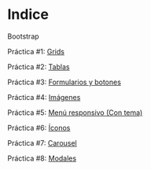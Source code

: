 # Indice
Bootstrap

Práctica #1: <a href="https://rodavlas2001.github.io/practicabootstrap5/practica1bootstrap.html">Grids</a>

Práctica #2: <a href="https://rodavlas2001.github.io/practicabootstrap5/practica2bootstrap.html">Tablas</a>

Práctica #3: <a href="https://rodavlas2001.github.io/practicabootstrap5/practica3bootstrap.html">Formularios y botones</a>

Práctica #4: <a href="https://rodavlas2001.github.io/practicabootstrap5/practica4bootstrap.html">Imágenes</a>

Práctica #5: <a href="https://rodavlas2001.github.io/practicabootstrap5/practica5bootstrap.html">Menú responsivo (Con tema)</a>

Práctica #6: <a href="https://rodavlas2001.github.io/practicabootstrap5/practica6bootstrap.html">Íconos</a>

Práctica #7: <a href="https://rodavlas2001.github.io/practicabootstrap5/practica7bootstrap.html">Carousel</a>

Práctica #8: <a href="https://rodavlas2001.github.io/practicabootstrap5/practica8bootstrap.html">Modales</a>
